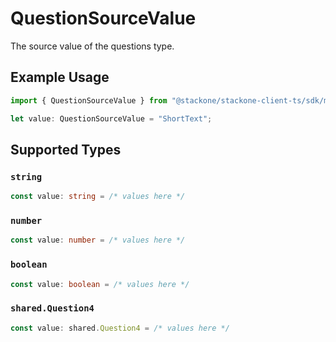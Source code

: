 # QuestionSourceValue

The source value of the questions type.

## Example Usage

```typescript
import { QuestionSourceValue } from "@stackone/stackone-client-ts/sdk/models/shared";

let value: QuestionSourceValue = "ShortText";
```

## Supported Types

### `string`

```typescript
const value: string = /* values here */
```

### `number`

```typescript
const value: number = /* values here */
```

### `boolean`

```typescript
const value: boolean = /* values here */
```

### `shared.Question4`

```typescript
const value: shared.Question4 = /* values here */
```

